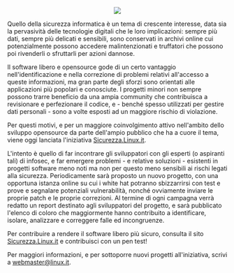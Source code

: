 <!--
.. title: Sicurezza.Linux.it
.. slug: sicurezza-linux-it
.. date: 2019-11-26 00:00:00
.. tags: 
.. category: 
.. link: 
.. description: 
.. type: text
.. image_copy: 
.. previewimage:
-->

<p style="text-align: center">
  <img style="max-width: 100%" src="/assets/posts/images/sicurezza.png">
</p>

<p>
  Quello della sicurezza informatica è un tema di crescente interesse, data sia la pervasività delle tecnologie digitali che le loro implicazioni: sempre più dati, sempre più delicati e sensibili, sono conservati in archivi online cui potenzialmente possono accedere malintenzionati e truffatori che possono poi rivenderli o sfruttarli per azioni dannose.
</p>
<p>
  Il software libero e opensource gode di un certo vantaggio nell'identificazione e nella correzione di problemi relativi all'accesso a queste informazioni, ma gran parte degli sforzi sono orientati alle applicazioni più popolari e conosciute. I progetti minori non sempre possono trarre beneficio da una ampia community che contribuisca a revisionare e perfezionare il codice, e - benché spesso utilizzati per gestire dati personali - sono a volte esposti ad un maggiore rischio di violazione.
</p>
<p>
  Per questi motivi, e per un maggiore coinvolgimento attivo nell'ambito dello sviluppo opensource da parte dell'ampio pubblico che ha a cuore il tema, viene oggi lanciata l'iniziativa <a href="https://sicurezza.linux.it/" rel="nofollow">Sicurezza.Linux.it</a>.
</p>
<p>
  L'intento è quello di far incontrare gli sviluppatori con gli esperti (o aspiranti tali) di infosec, e far emergere problemi - e relative soluzioni - esistenti in progetti software meno noti ma non per questo meno sensibili ai rischi legati alla sicurezza. Periodicamente sarà proposto un nuovo progetto, con una opportuna istanza online su cui i white hat potranno sbizzarrirsi con test e prove e segnalare potenziali vulnerabilità, nonché ovviamente inviare le proprie patch e le proprie correzioni. Al termine di ogni campagna verrà redatto un report destinato agli sviluppatori del progetto, e sarà pubblicato l'elenco di coloro che maggiormente hanno contribuito a identificare, isolare, analizzare e correggere falle ed incongruenze.
</p>
<p>
  Per contribuire a rendere il software libero più sicuro, consulta il sito <a href="https://sicurezza.linux.it/">Sicurezza.Linux.it</a> e contribuisci con un pen test!
</p>
<p>
  Per maggiori informazioni, e per sottoporre nuovi progetti all'iniziativa, scrivi a <a href="mailto:webmaster@linux.it">webmaster@linux.it</a>.
</p>